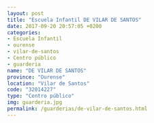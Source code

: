 ```yaml
---
layout: post
title: "Escuela Infantil DE VILAR DE SANTOS"
date: 2017-09-20 20:57:05 +0200
categories:
- Escuela Infantil
- ourense
- vilar-de-santos
- Centro público
- guarderia
name: "DE VILAR DE SANTOS"
province: "Ourense"
location: "Vilar de Santos"
code: "32014227"
type: "Centro público"
img: guarderia.jpg
permalink: /guarderias/de-vilar-de-santos.html
---
```

